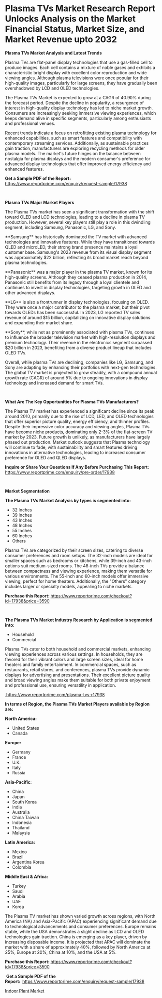 <p><h1>Plasma TVs Market Research Report Unlocks Analysis on the Market Financial Status, Market Size, and Market Revenue upto 2032</h1></p><p><strong>Plasma TVs Market Analysis and Latest Trends</strong></p>
<p><p>Plasma TVs are flat-panel display technologies that use a gas-filled cell to produce images. Each cell contains a mixture of noble gases and exhibits a characteristic bright display with excellent color reproduction and wide viewing angles. Although plasma televisions were once popular for their high-quality images, particularly for large screens, they have gradually been overshadowed by LCD and OLED technologies.</p><p>The Plasma TVs Market is expected to grow at a CAGR of 40.90% during the forecast period. Despite the decline in popularity, a resurgence of interest in high-quality display technology has led to niche market growth. Consumers are increasingly seeking immersive viewing experiences, which keeps demand alive in specific segments, particularly among enthusiasts and professional venues.</p><p>Recent trends indicate a focus on retrofitting existing plasma technology for enhanced capabilities, such as smart features and compatibility with contemporary streaming services. Additionally, as sustainable practices gain traction, manufacturers are exploring recycling methods for older plasma models. The market's future hinges on the balance between nostalgia for plasma displays and the modern consumer's preference for advanced display technologies that offer improved energy efficiency and enhanced features.</p></p>
<p><strong>Get a Sample PDF of the Report:&nbsp;</strong> <a href="https://www.reportprime.com/enquiry/request-sample/17938?utm_campaign=2285&utm_medium=2&utm_source=Github&utm_content=ia&utm_term=18032025&utm_id=plasma-tvs">https://www.reportprime.com/enquiry/request-sample/17938</a></p>
<p>&nbsp;</p>
<p><strong>Plasma TVs Major Market Players</strong></p>
<p><p>The Plasma TVs market has seen a significant transformation with the shift toward OLED and LCD technologies, leading to a decline in plasma TV production. However, several key players still play a role in this dwindling segment, including Samsung, Panasonic, LG, and Sony.</p><p>**Samsung** has historically dominated the TV market with advanced technologies and innovative features. While they have transitioned towards QLED and microLED, their strong brand presence maintains a loyal customer base. Samsung's 2023 revenue from its visual display segment was approximately $22 billion, reflecting its broad market reach beyond plasma technologies.</p><p>**Panasonic** was a major player in the plasma TV market, known for its high-quality screens. Although they ceased plasma production in 2014, Panasonic still benefits from its legacy through a loyal clientele and continues to invest in display technologies, targeting growth in OLED and other advanced displays.</p><p>**LG** is also a frontrunner in display technologies, focusing on OLED. They were once a major contributor to the plasma market, but their pivot towards OLEDs has been successful. In 2023, LG reported TV sales revenue of around $15 billion, capitalizing on innovative display solutions and expanding their market share.</p><p>**Sony**, while not as prominently associated with plasma TVs, continues to influence the broader television market with high-resolution displays and premium technology. Their revenue in the electronics segment surpassed $20 billion in 2023, benefiting from a diverse product lineup that includes OLED TVs.</p><p>Overall, while plasma TVs are declining, companies like LG, Samsung, and Sony are adapting by enhancing their portfolios with next-gen technologies. The global TV market is projected to grow steadily, with a compound annual growth rate (CAGR) of around 5% due to ongoing innovations in display technology and increased demand for smart TVs.</p></p>
<p>&nbsp;</p>
<p><strong>What Are The Key Opportunities For Plasma TVs Manufacturers?</strong></p>
<p><p>The Plasma TV market has experienced a significant decline since its peak around 2010, primarily due to the rise of LCD, LED, and OLED technologies that offer superior picture quality, energy efficiency, and thinner profiles. Despite their impressive color accuracy and viewing angles, Plasma TVs have become niche products, dominating only 2-3% of the flat-screen TV market by 2023. Future growth is unlikely, as manufacturers have largely phased out production. Market outlook suggests that Plasma technology will continue to fade, with sustainability and smart features driving innovations in alternative technologies, leading to increased consumer preference for OLED and QLED displays.</p></p>
<p><strong>Inquire or Share Your Questions If Any Before Purchasing This Report:</strong> <a href="https://www.reportprime.com/enquiry/pre-order/17938?utm_campaign=2285&utm_medium=2&utm_source=Github&utm_content=ia&utm_term=18032025&utm_id=plasma-tvs">https://www.reportprime.com/enquiry/pre-order/17938</a></p>
<p>&nbsp;</p>
<p><strong>Market Segmentation</strong></p>
<p><strong>The Plasma TVs Market Analysis by types is segmented into:</strong></p>
<p><ul><li>32 Inches</li><li>39 Inches</li><li>43 Inches</li><li>48 Inches</li><li>55 Inches</li><li>60 Inches</li><li>Others</li></ul></p>
<p><p>Plasma TVs are categorized by their screen sizes, catering to diverse consumer preferences and room setups. The 32-inch models are ideal for smaller spaces such as bedrooms or kitchens, while 39-inch and 43-inch options suit medium-sized rooms. The 48-inch TVs provide a balance between compactness and viewing experience, making them versatile for various environments. The 55-inch and 60-inch models offer immersive viewing, perfect for home theaters. Additionally, the "Others" category includes larger or specialty models, appealing to niche markets.</p></p>
<p><strong>Purchase this Report:&nbsp;</strong><a href="https://www.reportprime.com/checkout?id=17938&price=3590&utm_campaign=2285&utm_medium=2&utm_source=Github&utm_content=ia&utm_term=18032025&utm_id=plasma-tvs">https://www.reportprime.com/checkout?id=17938&price=3590</a></p>
<p>&nbsp;</p>
<p><strong>The Plasma TVs Market Industry Research by Application is segmented into:</strong></p>
<p><ul><li>Household</li><li>Commercial</li></ul></p>
<p><p>Plasma TVs cater to both household and commercial markets, enhancing viewing experiences across various settings. In households, they are favored for their vibrant colors and large screen sizes, ideal for home theaters and family entertainment. In commercial spaces, such as restaurants, retail stores, and conferences, plasma TVs provide dynamic displays for advertising and presentations. Their excellent picture quality and broad viewing angles make them suitable for both private enjoyment and professional use, ensuring versatility in application.</p></p>
<p><a href="https://www.reportprime.com/plasma-tvs-r17938?utm_campaign=2285&utm_medium=2&utm_source=Github&utm_content=ia&utm_term=18032025&utm_id=plasma-tvs">&nbsp;https://www.reportprime.com/plasma-tvs-r17938</a></p>
<p><strong>In terms of Region, the Plasma TVs Market Players available by Region are:</strong></p>
<p>
    <p> <strong> North America: </strong>
        <ul>
            <li>United States</li>
            <li>Canada</li>
        </ul>
        </p> 
    <p> <strong> Europe: </strong>
        <ul>
            <li>Germany</li>
            <li>France</li>
            <li>U.K.</li>
            <li>Italy</li>
            <li>Russia</li>
        </ul>
        </p> 
    <p> <strong> Asia-Pacific: </strong>
        <ul>
            <li>China</li>
            <li>Japan</li>
            <li>South Korea</li>
            <li>India</li>
            <li>Australia</li>
            <li>China Taiwan</li>
            <li>Indonesia</li>
            <li>Thailand</li>
            <li>Malaysia</li>
        </ul>
        </p> 
    <p> <strong> Latin America: </strong>
        <ul>
            <li>Mexico</li>
            <li>Brazil</li>
            <li>Argentina Korea</li>
            <li>Colombia</li>
        </ul>
        </p> 
    <p> <strong> Middle East & Africa: </strong>
        <ul>
            <li>Turkey</li>
            <li>Saudi</li>
            <li>Arabia</li>
            <li>UAE</li>
            <li>Korea</li>
        </ul>
    </p>
    </p>
<p><p>The Plasma TV market has shown varied growth across regions, with North America (NA) and Asia-Pacific (APAC) experiencing significant demand due to technological advancements and consumer preferences. Europe remains stable, while the USA demonstrates a slight decline as LCD and OLED technologies gain traction. China is emerging as a key player, driven by increasing disposable income. It is projected that APAC will dominate the market with a share of approximately 40%, followed by North America at 25%, Europe at 20%, China at 10%, and the USA at 5%.</p></p>
<p><strong>Purchase this Report: </strong><a href="https://www.reportprime.com/checkout?id=17938&price=3590&utm_campaign=2285&utm_medium=2&utm_source=Github&utm_content=ia&utm_term=18032025&utm_id=plasma-tvs">https://www.reportprime.com/checkout?id=17938&price=3590</a></p>
<p>&nbsp;<strong>Get a Sample PDF of the Report:&nbsp;&nbsp;</strong><a href="https://www.reportprime.com/enquiry/request-sample/17938?utm_campaign=2285&utm_medium=2&utm_source=Github&utm_content=ia&utm_term=18032025&utm_id=plasma-tvs">https://www.reportprime.com/enquiry/request-sample/17938</a></p>
<p><strong></strong></p>
<p><p><a href="https://github.com/ygfu6u/Market-Research-Report-List-2/blob/main/indoor-plant-market.md?utm_campaign=2285&utm_medium=2&utm_source=Github&utm_content=ia&utm_term=18032025&utm_id=plasma-tvs">Indoor Plant Market</a></p></p>